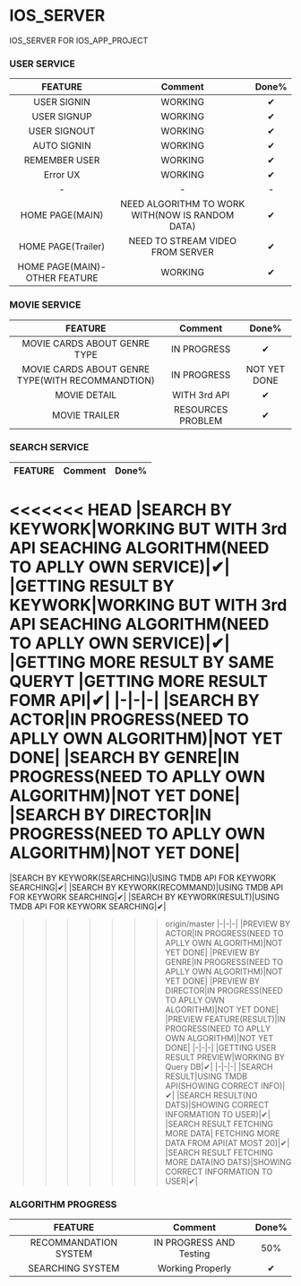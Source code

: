 # IOS_SERVER
IOS_SERVER FOR IOS_APP_PROJECT



### USER SERVICE
|FEATURE|Comment|Done%|
|:---:|:---:|:---:|
|USER SIGNIN|WORKING|✔|
|USER SIGNUP|WORKING|✔|
|USER SIGNOUT|WORKING|✔|
|AUTO SIGNIN|WORKING|✔|
|REMEMBER USER|WORKING|✔|
|Error UX|WORKING|✔|
|-|-|-|
|HOME PAGE(MAIN)|NEED ALGORITHM TO WORK WITH(NOW IS RANDOM DATA)|✔|
|HOME PAGE(Trailer)|NEED TO STREAM VIDEO FROM SERVER|✔|
|HOME PAGE(MAIN)-OTHER FEATURE|WORKING|✔|

### MOVIE SERVICE
|FEATURE|Comment|Done%|
|:---:|:---:|:---:|
|MOVIE CARDS ABOUT GENRE TYPE|IN PROGRESS|✔|
|MOVIE CARDS ABOUT GENRE TYPE(WITH RECOMMANDTION)|IN PROGRESS|NOT YET DONE|
|MOVIE DETAIL|WITH 3rd API|✔|
|MOVIE TRAILER|RESOURCES PROBLEM|✔|

### SEARCH SERVICE
|FEATURE|Comment|Done%|
|:---:|:---:|:---:|
<<<<<<< HEAD
|SEARCH BY KEYWORK|WORKING BUT WITH 3rd API SEACHING ALGORITHM(NEED TO APLLY OWN SERVICE)|✔|
|GETTING RESULT BY KEYWORK|WORKING BUT WITH 3rd API SEACHING ALGORITHM(NEED TO APLLY OWN SERVICE)|✔|
|GETTING MORE RESULT BY SAME QUERYT |GETTING MORE RESULT FOMR API|✔|
|-|-|-|
|SEARCH BY ACTOR|IN PROGRESS(NEED TO APLLY OWN ALGORITHM)|NOT YET DONE|
|SEARCH BY GENRE|IN PROGRESS(NEED TO APLLY OWN ALGORITHM)|NOT YET DONE|
|SEARCH BY DIRECTOR|IN PROGRESS(NEED TO APLLY OWN ALGORITHM)|NOT YET DONE|
=======
|SEARCH BY KEYWORK(SEARCHING)|USING TMDB API FOR KEYWORK SEARCHING|✔|
|SEARCH BY KEYWORK(RECOMMAND)|USING TMDB API FOR KEYWORK SEARCHING|✔|
|SEARCH BY KEYWORK(RESULT)|USING TMDB API FOR KEYWORK SEARCHING|✔|
>>>>>>> origin/master
|-|-|-|
|PREVIEW BY ACTOR|IN PROGRESS(NEED TO APLLY OWN ALGORITHM)|NOT YET DONE|
|PREVIEW BY GENRE|IN PROGRESS(NEED TO APLLY OWN ALGORITHM)|NOT YET DONE|
|PREVIEW BY DIRECTOR|IN PROGRESS(NEED TO APLLY OWN ALGORITHM)|NOT YET DONE|
|PREVIEW FEATURE(RESULT)|IN PROGRESS(NEED TO APLLY OWN ALGORITHM)|NOT YET DONE|
|-|-|-|
|GETTING USER RESULT PREVIEW|WORKING BY Query DB|✔|
|-|-|-|
|SEARCH RESULT|USING TMDB API(SHOWING CORRECT INFO)|✔|
|SEARCH RESULT(NO DATS)|SHOWING CORRECT INFORMATION TO USER)|✔|
|SEARCH RESULT FETCHING MORE DATA| FETCHING MORE DATA FROM API(AT MOST 20)|✔|
|SEARCH RESULT FETCHING MORE DATA(NO DATS)|SHOWING CORRECT INFORMATION TO USER|✔|


### ALGORITHM PROGRESS
|FEATURE|Comment|Done%|
|:---:|:---:|:---:|
|RECOMMANDATION SYSTEM|IN PROGRESS AND Testing|50%|
|SEARCHING SYSTEM|Working Properly|✔|
